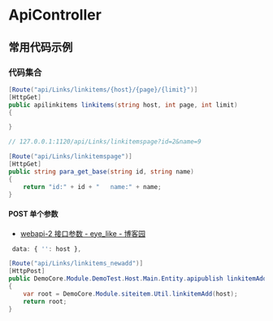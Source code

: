 # ApiController

## 常用代码示例

### 代码集合

```c#
[Route("api/Links/linkitems/{host}/{page}/{limit}")]
[HttpGet]
public apilinkitems linkitems(string host, int page, int limit)
{

}

// 127.0.0.1:1120/api/Links/linkitemspage?id=2&name=9

[Route("api/Links/linkitemspage")]
[HttpGet]
public string para_get_base(string id, string name)
{
    return "id:" + id + "   name:" + name;
}
```

#### POST 单个参数

- [webapi-2 接口参数 - eye_like - 博客园](https://www.cnblogs.com/eye-like/p/9338191.html)

```js
 data: { '': host },

```

```c#
[Route("api/Links/linkitems_newadd")]
[HttpPost]
public DemoCore.Module.DemoTest.Host.Main.Entity.apipublish linkitemAdd([FromBody]string host)
{
    var root = DemoCore.Module.siteitem.Util.linkitemAdd(host);
    return root;
}
```

